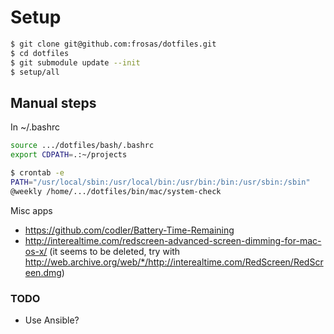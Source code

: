 # Setup

```bash
$ git clone git@github.com:frosas/dotfiles.git
$ cd dotfiles
$ git submodule update --init
$ setup/all
```

## Manual steps

In ~/.bashrc

```bash
source .../dotfiles/bash/.bashrc
export CDPATH=.:~/projects
```

```bash
$ crontab -e
PATH="/usr/local/sbin:/usr/local/bin:/usr/bin:/bin:/usr/sbin:/sbin"
@weekly /home/.../dotfiles/bin/mac/system-check
```
 
Misc apps

- https://github.com/codler/Battery-Time-Remaining
- http://interealtime.com/redscreen-advanced-screen-dimming-for-mac-os-x/ (it seems to be deleted, try with http://web.archive.org/web/*/http://interealtime.com/RedScreen/RedScreen.dmg)

### TODO

- Use Ansible?

